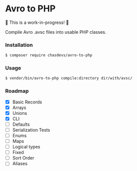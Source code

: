 # Avro to PHP

:construction: This is a work-in-progress! :construction:

Compile Avro .avsc files into usable PHP classes.

### Installation
```bash
$ composer require chasdevs/avro-to-php
```

### Usage
```bash
$ vendor/bin/avro-to-php compile:directory dir/with/avsc/
```

### Roadmap

- [x] Basic Records
- [x] Arrays
- [x] Unions
- [x] CLI
- [ ] Defaults
- [ ] Serialization Tests
- [ ] Enums
- [ ] Maps
- [ ] Logical types
- [ ] Fixed
- [ ] Sort Order
- [ ] Aliases
